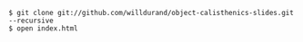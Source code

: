     $ git clone git://github.com/willdurand/object-calisthenics-slides.git --recursive
    $ open index.html
